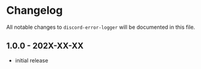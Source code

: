 # Changelog

All notable changes to `discord-error-logger` will be documented in this file.

## 1.0.0 - 202X-XX-XX

- initial release
